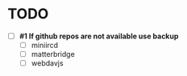 # TODO

- [ ] **#1 If github repos are not available use backup**
  - [ ] miniircd
  - [ ] matterbridge
  - [ ] webdavjs
